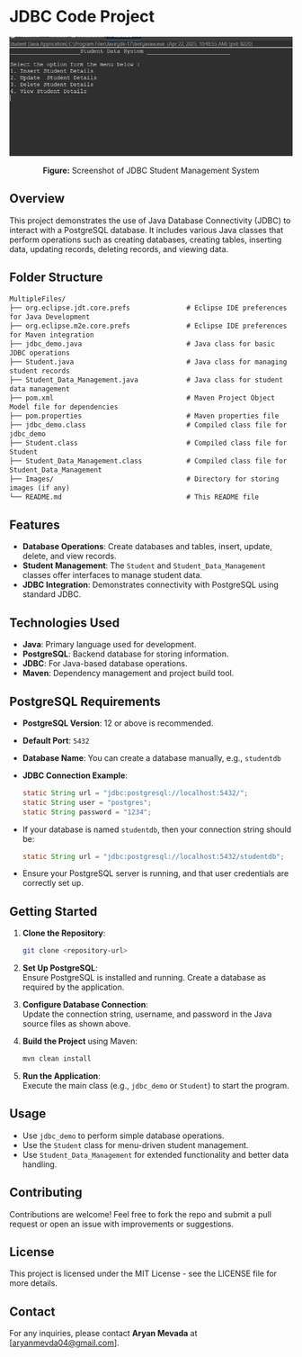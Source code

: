 
# JDBC Code Project

<p align="center">
  <img src="https://github.com/AryanMevada/JAVA_Fullstack-Project1-Student_Management-/blob/main/Screenshot%202025-04-22%20104908.png" alt="JDBC Demo" width="600"/>
</p>

<p align="center"><b>Figure:</b> Screenshot of JDBC Student Management System</p>

## Overview
This project demonstrates the use of Java Database Connectivity (JDBC) to interact with a PostgreSQL database. It includes various Java classes that perform operations such as creating databases, creating tables, inserting data, updating records, deleting records, and viewing data.

## Folder Structure
```
MultipleFiles/
├── org.eclipse.jdt.core.prefs              # Eclipse IDE preferences for Java Development
├── org.eclipse.m2e.core.prefs              # Eclipse IDE preferences for Maven integration
├── jdbc_demo.java                          # Java class for basic JDBC operations
├── Student.java                            # Java class for managing student records
├── Student_Data_Management.java            # Java class for student data management
├── pom.xml                                 # Maven Project Object Model file for dependencies
├── pom.properties                          # Maven properties file
├── jdbc_demo.class                         # Compiled class file for jdbc_demo
├── Student.class                           # Compiled class file for Student
├── Student_Data_Management.class           # Compiled class file for Student_Data_Management
├── Images/                                 # Directory for storing images (if any)
└── README.md                               # This README file
```

## Features
- **Database Operations**: Create databases and tables, insert, update, delete, and view records.
- **Student Management**: The `Student` and `Student_Data_Management` classes offer interfaces to manage student data.
- **JDBC Integration**: Demonstrates connectivity with PostgreSQL using standard JDBC.

## Technologies Used
- **Java**: Primary language used for development.
- **PostgreSQL**: Backend database for storing information.
- **JDBC**: For Java-based database operations.
- **Maven**: Dependency management and project build tool.

## PostgreSQL Requirements
- **PostgreSQL Version**: 12 or above is recommended.
- **Default Port**: `5432`
- **Database Name**: You can create a database manually, e.g., `studentdb`
- **JDBC Connection Example**:
   ```java
   static String url = "jdbc:postgresql://localhost:5432/";
   static String user = "postgres";
   static String password = "1234";
   ```
- If your database is named `studentdb`, then your connection string should be:
   ```java
   static String url = "jdbc:postgresql://localhost:5432/studentdb";
   ```

- Ensure your PostgreSQL server is running, and that user credentials are correctly set up.

## Getting Started

1. **Clone the Repository**:
   ```bash
   git clone <repository-url>
   ```

2. **Set Up PostgreSQL**:  
   Ensure PostgreSQL is installed and running. Create a database as required by the application.

3. **Configure Database Connection**:  
   Update the connection string, username, and password in the Java source files as shown above.

4. **Build the Project** using Maven:
   ```bash
   mvn clean install
   ```

5. **Run the Application**:  
   Execute the main class (e.g., `jdbc_demo` or `Student`) to start the program.

## Usage
- Use `jdbc_demo` to perform simple database operations.
- Use the `Student` class for menu-driven student management.
- Use `Student_Data_Management` for extended functionality and better data handling.

## Contributing
Contributions are welcome! Feel free to fork the repo and submit a pull request or open an issue with improvements or suggestions.

## License
This project is licensed under the MIT License - see the LICENSE file for more details.

## Contact
For any inquiries, please contact **Aryan Mevada** at [aryanmevda04@gmail.com].
